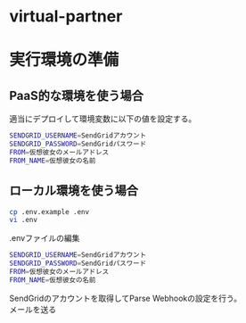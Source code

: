 virtual-partner
===============

# 実行環境の準備
## PaaS的な環境を使う場合
適当にデプロイして環境変数に以下の値を設定する。
```bash
SENDGRID_USERNAME=SendGridアカウント
SENDGRID_PASSWORD=SendGridパスワード
FROM=仮想彼女のメールアドレス
FROM_NAME=仮想彼女の名前
```

## ローカル環境を使う場合
```bash
cp .env.example .env
vi .env
```

.envファイルの編集
```bash
SENDGRID_USERNAME=SendGridアカウント
SENDGRID_PASSWORD=SendGridパスワード
FROM=仮想彼女のメールアドレス
FROM_NAME=仮想彼女の名前
```
SendGridのアカウントを取得してParse Webhookの設定を行う。  
メールを送る  
